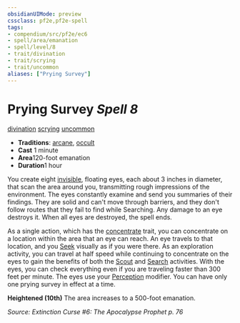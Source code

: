 ```yaml
---
obsidianUIMode: preview
cssclass: pf2e,pf2e-spell
tags:
- compendium/src/pf2e/ec6
- spell/area/emanation
- spell/level/8
- trait/divination
- trait/scrying
- trait/uncommon
aliases: ["Prying Survey"]
---
```

# Prying Survey *Spell 8*   
[divination](../../Rules/traits/divination.md)  [scrying](../../Rules/traits/scrying.md)  [uncommon](../../Rules/traits/uncommon.md)  

- **Traditions**: [arcane](../../Rules/traits/arcane.md), [occult](../../Rules/traits/occult.md)
- **Cast** 1 minute 
- **Area**120-foot emanation
- **Duration**1 hour

You create eight [invisible](../../Rules/conditions.md#Invisible), floating eyes, each about 3 inches in diameter, that scan the area around you, transmitting rough impressions of the environment. The eyes constantly examine and send you summaries of their findings. They are solid and can't move through barriers, and they don't follow routes that they fail to find while Searching. Any damage to an eye destroys it. When all eyes are destroyed, the spell ends.

As a single action, which has the [concentrate](../../Rules/traits/concentrate.md) trait, you can concentrate on a location within the area that an eye can reach. An eye travels to that location, and you [Seek](../../Rules/actions/seek.md) visually as if you were there. As an exploration activity, you can travel at half speed while continuing to concentrate on the eyes to gain the benefits of both the [Scout](../../Rules/actions/scout.md) and [Search](../../Rules/actions/search.md) activities. With the eyes, you can check everything even if you are traveling faster than 300 feet per minute. The eyes use your [Perception](../skills.md#Perception) modifier. You can have only one prying survey in effect at a time.

**Heightened (10th)** The area increases to a 500-foot emanation.

*Source: Extinction Curse #6: The Apocalypse Prophet p. 76*